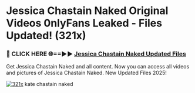 # Jessica Chastain Naked Original Videos 0nlyFans Leaked - Files Updated! (321x)

<h3>🔴 CLICK HERE 🌐==►► <a href="https://tinyurl.com/up5wt9bj" rel="nofollow">Jessica Chastain Naked Updated Files</a></h3>

Get Jessica Chastain Naked and all content. Now you can access all videos and pictures of Jessica Chastain Naked. New Updated Files 2025!

[![321x](https://i.imgur.com/ABiUzMV.gif)](https://tinyurl.com/up5wt9bj)
kate chastain naked
